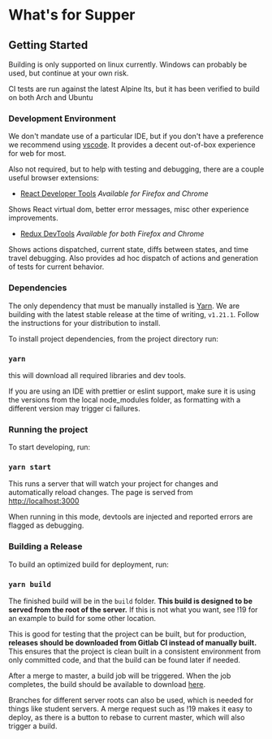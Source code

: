 # What's for Supper

## Getting Started
Building is only supported on linux currently. Windows can probably be used, but continue at your own risk.

CI tests are run against the latest Alpine lts, but it has been verified to build on both Arch and Ubuntu

### Development Environment
We don't mandate use of a particular IDE, but if you don't have a preference we recommend using [vscode](https://code.visualstudio.com/). It provides a decent out-of-box experience for web for most.

Also not required, but to help with testing and debugging, there are a couple useful browser extensions:

- [React Developer Tools](https://reactjs.org/blog/2019/08/15/new-react-devtools.html#how-do-i-get-the-new-devtools)
*Available for Firefox and Chrome*

Shows React virtual dom, better error messages, misc other experience improvements.

- [Redux DevTools](https://github.com/zalmoxisus/redux-devtools-extension)
*Available for both Firefox and Chrome*

Shows actions dispatched, current state, diffs between states, and time travel debugging. Also provides ad hoc dispatch of actions and generation of tests for current behavior.

### Dependencies

The only dependency that must be manually installed is [Yarn](https://yarnpkg.com/en/docs/install). We are building with the latest stable release at the time of writing, `v1.21.1`. Follow the instructions for your distribution to install.

To install project dependencies, from the project directory run:

### `yarn`

this will download all required libraries and dev tools.

If you are using an IDE with prettier or eslint support, make sure it is using the versions from the local node_modules folder, as formatting with a different version may trigger ci failures.

### Running the project

To start developing, run:

### `yarn start`

This runs a server that will watch your project for changes and automatically reload changes. The page is served from [http://localhost:3000](http://localhost:3000)

When running in this mode, devtools are injected and reported errors are flagged as debugging.

### Building a Release

To build an optimized build for deployment, run:

### `yarn build`

The finished build will be in the `build` folder. **This build is designed to be served from the root of the server.** If this is not what you want, see !19 for an example to build for some other location.

This is good for testing that the project can be built, but for production, **releases should be downloaded from Gitlab CI instead of manually built.** This ensures that the project is clean built in a consistent environment from only committed code, and that the build can be found later if needed.

After a merge to master, a build job will be triggered. When the job completes, the build should be available to download [here](https://gitlab.mcs.sdsmt.edu/7437446/senior-design/-/jobs/artifacts/master/download?job=build).

Branches for different server roots can also be used, which is needed for things like student servers. A merge request such as !19 makes it easy to deploy, as there is a button to rebase to current master, which will also trigger a build.
